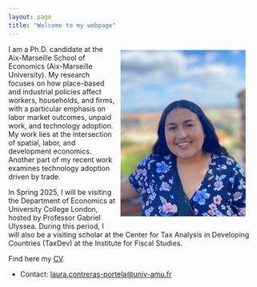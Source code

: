 ```yaml
---
layout: page
title: "Welcome to my webpage"
---
```


<img class="img-responsive" style="float: right; margin: 10px 30px 20px 10px;" src="photo.jpg" width="250" alt="Your Photo">
<p align="left">
        I am a Ph.D. candidate at the Aix-Marseille School of Economics (Aix-Marseille University). My research focuses on how place-based and industrial policies affect workers, households, and firms, with a particular emphasis on labor market outcomes, unpaid work, and technology adoption. My work lies at the intersection of spatial, labor, and development economics. Another part of my recent work examines technology adoption driven by trade.
</p>

In Spring 2025, I will be visiting the Department of Economics at University College London, hosted by Professor Gabriel Ulyssea. During this period, I will also be a visiting scholar at the Center for Tax Analysis in Developing Countries (TaxDev) at the Institute for Fiscal Studies.
        

Find here my [CV](https://lauradcontreras.github.io/contreras_CV.pdf).

- Contact: [laura.contreras-portela@univ-amu.fr](mailto:laura.contreras-portela@univ-amu.fr)
